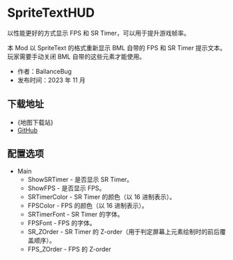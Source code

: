 # SpriteTextHUD

以性能更好的方式显示 FPS 和 SR Timer，可以用于提升游戏帧率。

本 Mod 以 SpriteText 的格式重新显示 BML 自带的 FPS 和 SR Timer 提示文本。玩家需要手动关闭 BML 自带的这些元素才能使用。

- 作者：BallanceBug
- 发布时间：2023 年 11 月

## 下载地址

- {地图下载站}
- [GitHub](https://github.com/Xenapte/MyBMLMods)

## 配置选项

- Main
  * ShowSRTimer - 是否显示 SR Timer。
  * ShowFPS - 是否显示 FPS。
  * SRTimerColor - SR Timer 的颜色（以 16 进制表示）。
  * FPSColor - FPS 的颜色（以 16 进制表示）。
  * SRTimerFont - SR Timer 的字体。
  * FPSFont - FPS 的字体。
  * SR_ZOrder - SR Timer 的 Z-order（用于判定屏幕上元素绘制时的前后覆盖顺序）。
  * FPS_ZOrder - FPS 的 Z-order
